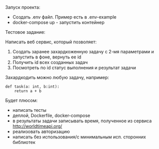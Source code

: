 Запуск проекта:
- Создать .env файл. Пример есть в .env-example
- docker-compose up - запустить контейнер

Тестовое задание:

Написать веб сервис, который позволяет:
1. Создать заранее захардкоженную задачу с 2-мя параметрами и запустить в фоне, вернуть ее id
2. Получить id всех созданных задач
3. Посмотреть по id статус выполнения и результат задачи

Захардкодить можно любую задачу, например:
````
def task(a: int, b:int):
    return a + b
```````````
Будет плюсом:
- написать тесты
- деплой, Dockerfile, docker-compose
- в результаты задачи записывать время, полученное из сервиса http://worldtimeapi.org/
- реализовать авторизацию
- написать без использования/с минимальным исп. сторонних библиотек